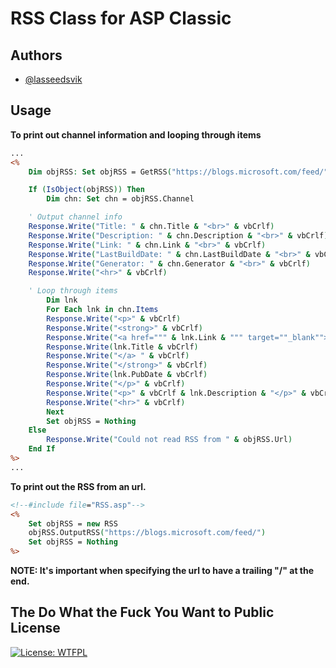 
# RSS Class for ASP Classic



## Authors

- [@lasseedsvik](https://www.github.com/lasseedsvik)

## Usage

**To print out channel information and looping through items**

```asp
...
<%
	Dim objRSS: Set objRSS = GetRSS("https://blogs.microsoft.com/feed/", 10)

	If (IsObject(objRSS)) Then
		Dim chn: Set chn = objRSS.Channel

	' Output channel info
	Response.Write("Title: " & chn.Title & "<br>" & vbCrlf)
	Response.Write("Description: " & chn.Description & "<br>" & vbCrlf)
	Response.Write("Link: " & chn.Link & "<br>" & vbCrlf)
	Response.Write("LastBuildDate: " & chn.LastBuildDate & "<br>" & vbCrlf)
	Response.Write("Generator: " & chn.Generator & "<br>" & vbCrlf)
	Response.Write("<hr>" & vbCrlf)

	' Loop through items
		Dim lnk        
		For Each lnk in chn.Items
	    Response.Write("<p>" & vbCrlf)            
	    Response.Write("<strong>" & vbCrlf)
	    Response.Write("<a href=""" & lnk.Link & """ target=""_blank"">" & vbCrlf)
	    Response.Write(lnk.Title & vbCrlf)
	    Response.Write("</a> " & vbCrlf)    
	    Response.Write("</strong>" & vbCrlf)
	    Response.Write(lnk.PubDate & vbCrlf)
	    Response.Write("</p>" & vbCrlf)
	    Response.Write("<p>" & vbCrlf & lnk.Description & "</p>" & vbCrlf)
	    Response.Write("<hr>" & vbCrlf)
		Next		
		Set objRSS = Nothing
	Else
		Response.Write("Could not read RSS from " & objRSS.Url)
	End If
%>
...
```

**To print out the RSS from an url.** 

```asp
<!--#include file="RSS.asp"-->
<%
    Set objRSS = new RSS
    objRSS.OutputRSS("https://blogs.microsoft.com/feed/")
    Set objRSS = Nothing
%>
```

**NOTE: It's important when specifying the url to have a trailing "/" at the end.**

## The Do What the Fuck You Want to Public License

[![License: WTFPL](https://img.shields.io/badge/License-WTFPL-brightgreen.svg)](http://www.wtfpl.net/about/)    

